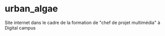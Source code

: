 # urban_algae
Site internet dans le cadre de la formation de "chef de projet multimédia" à Digital campus

